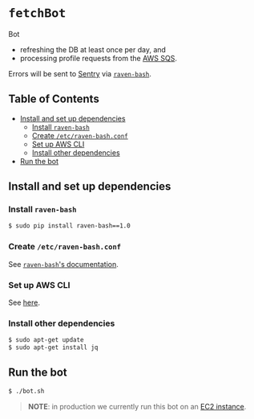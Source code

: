 # `fetchBot`

Bot

* refreshing the DB at least once per day, and
* processing profile requests from the [AWS SQS](../../aws/sqs).

Errors will be sent to [Sentry](https://sentry.io) via
[`raven-bash`](https://github.com/ViktorStiskala/raven-bash).

## Table of Contents

<!-- toc -->

- [Install and set up dependencies](#install-and-set-up-dependencies)
  * [Install `raven-bash`](#install-raven-bash)
  * [Create `/etc/raven-bash.conf`](#create-etcraven-bashconf)
  * [Set up AWS CLI](#set-up-aws-cli)
  * [Install other dependencies](#install-other-dependencies)
- [Run the bot](#run-the-bot)

<!-- tocstop -->

## Install and set up dependencies

### Install `raven-bash`

```bash
$ sudo pip install raven-bash==1.0
```

### Create `/etc/raven-bash.conf`

See [`raven-bash`'s documentation](https://github.com/ViktorStiskala/raven-bash#usage).

### Set up AWS CLI

See [here](../../aws).

### Install other dependencies

```bash
$ sudo apt-get update
$ sudo apt-get install jq
```

## Run the bot

```bash
$ ./bot.sh
```

> **NOTE**: in production we currently run this bot on an [EC2 instance](../../aws/ec2).
